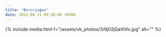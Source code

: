 ```yaml
---
title: "Фотография"
date: 2012-08-21 09:28:00 +0300
---
```



{% include media.html f="/assets/vk_photos/3/9j02jQaXhfo.jpg" alt="" %}
